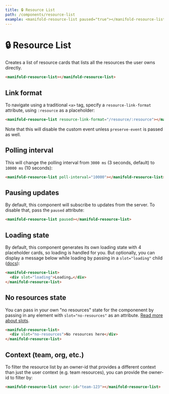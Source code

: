```yaml
---
title: 🔒 Resource List
path: /components/resource-list
example: <manifold-resource-list paused="true"></manifold-resource-list>
---
```


# 🔒 Resource List

Creates a list of resource cards that lists all the resources the user owns directly.

```html
<manifold-resource-list></manifold-resource-list>
```

## Link format

To navigate using a traditional `<a>` tag, specify a `resource-link-format` attribute, using
`:resource` as a placeholder:

```html
<manifold-resource-list resource-link-format="/resource/:resource"></manifold-resource-list>
```

Note that this will disable the custom event unless `preserve-event` is passed as well.

## Polling interval

This will change the polling interval from `3000 ms` (3 seconds, default) to `10000 ms` (10
seconds):

```html
<manifold-resource-list poll-interval="10000"></manifold-resource-list>
```

## Pausing updates

By default, this component will subscribe to updates from the server. To disable that, pass the
`paused` attribute:

```html
<manifold-resource-list paused></manifold-resource-list>
```

## Loading state

By default, this component generates its own loading state with 4 placeholder cards, so loading is
handled for you. But optionally, you can display a message below while loading by passing in a
`slot="loading"` child ([docs][slot]):

```html
<manifold-resource-list>
  <div slot="loading">Loading…</div>
</manifold-resource-list>
```

## No resources state

You can pass in your own "no resources" state for the componenent by passing in any element with
`slot="no-resources"` as an attribute. [Read more about slots][slot].

```html
<manifold-resource-list>
  <div slot="no-resources">No resources here</div>
</manifold-resource-list>
```

## Context (team, org, etc.)

To filter the resource list by an owner-id that provides a different context than just the user
context (e.g. team resources), you can provide the owner-id to filter by:

```html
<manifold-resource-list owner-id="team-123"></manifold-resource-list>
```

[slot]: https://stenciljs.com/docs/templating-jsx/
